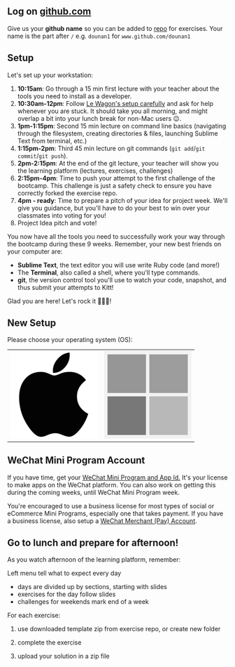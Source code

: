 ## Log on [github.com](http://github.com) 

Give us your **github name** so you can be added to [repo](www.github.com/dounan1/china-product) for exercises. Your name is the part after `/` e.g. `dounan1` for `www.github.com/dounan1`



## Setup

Let's set up your workstation:

1. **10:15am**: Go through a 15 min first lecture with your teacher about the tools you need to install as a developer.
2. **10:30am-12pm**: Follow [Le Wagon's setup carefully](https://github.com/lewagon/setup) and ask for help whenever you are stuck. It should take you all morning, and might overlap a bit into your lunch break for non-Mac users 😉.
3. **1pm-1:15pm**: Second 15 min lecture on command line basics (navigating through the filesystem, creating directories & files, launching Sublime Text from terminal, etc.)
4. **1:15pm-2pm**: Third 45 min lecture on git commands (`git add`/`git commit`/`git push`).
5. **2pm-2:15pm**: At the end of the git lecture, your teacher will show you the learning platform (lectures, exercises, challenges) 
6. **2:15pm-4pm**: Time to push your attempt to the first challenge of the bootcamp. This challenge is just a safety check to ensure you have correctly forked the exercise repo. 
7. **4pm - ready**: Time to prepare a pitch of your idea for project week. We'll give you guidance, but you'll have to do your best to win over your classmates into voting for you!
8. Project Idea pitch and vote! 

You now have all the tools you need to successfully work your way through the bootcamp during these 9 weeks. Remember, your new best friends on your computer are:

- **Sublime Text**, the text editor you will use write Ruby code (and more!)
- The **Terminal**, also called a shell, where you'll type commands.
- **git**, the version control tool you'll use to watch your code, snapshot, and thus submit your attempts to Kitt!

Glad you are here! Let's rock it 🚀🚀🚀!



## New Setup

Please choose your operating system (OS):

<table>
  <tr>
    <td>
      <a href="mac.md">
        <img src="images/apple.png" alt="macOS" />
      </a>
    </td>
    <td>
      <a href="windows.md">
        <img src="images/windows.png" alt="Windows">
      </a>
    </td>
  </tr>
</table>





## WeChat Mini Program Account

If you have time, get your <a href="wechat.md"> WeChat Mini Program and App Id.</a> It's your license to make apps on the WeChat platform. You can also work on getting this during the coming weeks, until WeChat Mini Program week.

You're encouraged to use a business license for most types of social or eCommerce Mini Programs, especially one that takes payment.  If you have a business license, also setup a [WeChat Merchant (Pay) Account](https://pay.weixin.qq.com/index.php/public/wechatpay_en).




## Go to lunch and prepare for afternoon!

As you watch afternoon of the learning platform, remember:

Left menu tell what to expect every day
- days are divided up by sections, starting with slides
- exercises for the day follow slides 
- challenges for weekends mark end of a week



For each exercise:

1. use downloaded template zip from exercise repo, or create new folder

2. complete the exercise 

3. upload your solution in a zip file 

